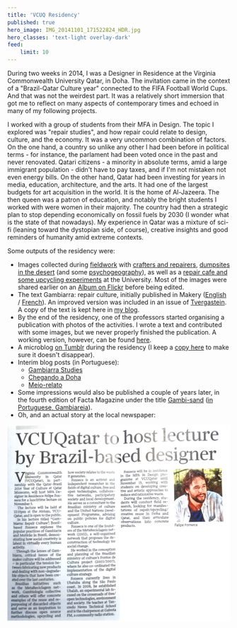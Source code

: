 ```yaml
---
title: 'VCUQ Residency'
published: true
hero_image: IMG_20141101_171522824_HDR.jpg
hero_classes: 'text-light overlay-dark'
feed:
    limit: 10
---
```


During two weeks in 2014, I was a Designer in Residence at the Virginia Commonwealth University Qatar, in Doha. The invitation came in the context of a "Brazil-Qatar Culture year" connected to the FIFA Football World Cups. And that was not the weirdest part. It was a relatively short immersion that got me to reflect on many aspects of contemporary times and echoed in many of my following projects.

I worked with a group of students from their MFA in Design. The topic I explored was "repair studies", and how repair could relate to design, culture, and the economy. It was a very uncommon combination of factors. On the one hand, a country so unlike any other I had been before in political terms - for instance, the parlament had been voted once in the past and never renovated. Qatari citizens - a minority in absolute terms, amid a large immigrant population - didn't have to pay taxes, and if I'm not mistaken not even energy bills. On the other hand, Qatar had been investing for years in media, education, architecture, and the arts. It had one of the largest budgets for art acquisition in the world. It is the home of Al-Jazeera. The then queen was a patron of education, and notably the bright students I worked with were women in their majority. The country had then a strategic plan to stop depending economically on fossil fuels by 2030 (I wonder what is the state of that nowadays). My experience in Qatar was a mixture of sci-fi (leaning toward the dystopian side, of course), creative insights and good reminders of humanity amid extreme contexts.

Some outputs of the residency were:

- Images collected during [fieldwork](fieldwork) with [crafters and repairers](fieldwork/craft), [dumpsites in the desert](fieldwork/desert) (and some [psychogeography](psychogeography)), as well as a [repair cafe and some upcycling experiments](sallehlab) at the University. Most of the images were shared earlier on an [Album on Flickr](https://www.flickr.com/photos/felipefonseca/sets/72157649068360535/) before being edited.
- The text Gambiarra: repair culture, initially published in Makery ([English](https://www.makery.info/en/2015/03/31/gambiarra-la-culture-de-la-reparation/) / [French](https://www.makery.info/en/2015/03/31/gambiarra-la-culture-de-la-reparation/?lang=fr)). An improved version was included in an issue of [Tvergastein](https://www.academia.edu/20808625/Gambiarra_Repair_Culture). A copy of the text is kept here in [my blog](https://is.efeefe.me/stuff/gambiarra-repair-culture).
- By the end of the residency, one of the professors started organising a publication with photos of the activities. I wrote a text and contributed with some images, but we never properly finished the publication. A working version, however, can be found [here](repair-culture).
- A microblog [on Tumblr](https://repairculture.tumblr.com/) during the residency (I keep a [copy here](repairculture-tumblr) to make sure it doesn't disappear).
- Interim blog posts (in Portuguese):
  - [Gambiarra Studies](https://desvio.github.io/blog/gambiarra-studies/)
  - [Chegando a Doha](https://desvio.github.io/blog/chegando-doha/)
  - [Meio-relato](https://desvio.github.io/blog/meio-relato-residencia-na-vcuqatar-em-doha/)
- Some impressions would also be published a couple of years later, in the fourth edition of Facta Magazine under the title [Gambi-sand](https://is.efeefe.me/stuff/gambi-sand) ([in Portuguese, Gambiareia](https://transformateria.wordpress.com/2017/11/30/gambiareia/)).
- Oh, and an actual story at the local newspaper:

![Newspaper](IMG_20141113_170545941_HDR.jpg)